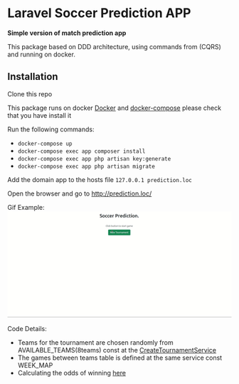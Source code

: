 # Laravel Soccer Prediction APP

**Simple version of match prediction app**

This package based on DDD architecture, using commands from (CQRS) and running on docker.

## Installation

Clone this repo

This package runs on docker [Docker](https://docs.docker.com/engine/install/) and [docker-compose](https://docs.docker.com/compose/install/) please check that you have install it

Run the following commands:

- `docker-compose up`
- `docker-compose exec app composer install`
- `docker-compose exec app php artisan key:generate`
- `docker-compose exec app php artisan migrate`

Add the domain app to the hosts file
`127.0.0.1 prediction.loc`

Open the browser and go to http://prediction.loc/

Gif Example:
![alt-text](https://github.com/stgalkin/score-prediction/blob/main/public/screencast.gif)


Code Details:
- Teams for the tournament are chosen randomly from AVAILABLE_TEAMS(8teams) const at the [CreateTournamentService](https://github.com/stgalkin/score-prediction/blob/main/app/Components/Soccer/Domain/Tournament/Services/CreateTournamentService.php)
- The games between teams table is defined at the same service const WEEK_MAP
- Calculating the odds of winning [here](https://github.com/stgalkin/score-prediction/blob/main/app/Components/Soccer/Domain/Prediction/Services/PredictionService.php)

